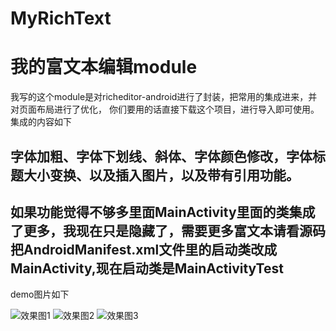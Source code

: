 # MyRichText
我的富文本编辑module
=========
我写的这个module是对richeditor-android进行了封装，把常用的集成进来，并对页面布局进行了优化，
你们要用的话直接下载这个项目，进行导入即可使用。
集成的内容如下

字体加粗、字体下划线、斜体、字体颜色修改，字体标题大小变换、以及插入图片，以及带有引用功能。
--

如果功能觉得不够多里面MainActivity里面的类集成了更多，我现在只是隐藏了，需要更多富文本请看源码
把AndroidManifest.xml文件里的启动类改成MainActivity,现在启动类是MainActivityTest
--



demo图片如下

![效果图1](https://github.com/oyd5201/MyProject/raw/master/images/xgt1.png)
![效果图2](https://github.com/oyd5201/MyProject/raw/master/images/xgt2.png)
![效果图3](https://github.com/oyd5201/MyProject/raw/master/images/xgt3.png)

